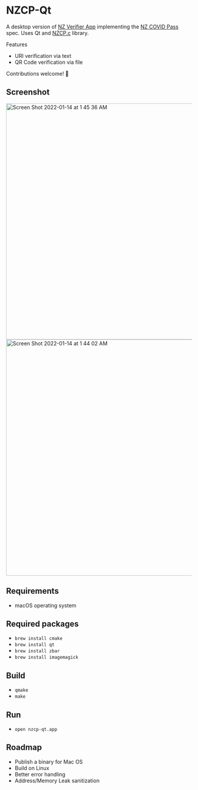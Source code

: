 # NZCP-Qt

A desktop version of [NZ Verifier App](https://en.wikipedia.org/wiki/NZ_Pass_Verifier) implementing the [NZ COVID Pass](https://github.com/minhealthnz/nzcovidpass-spec)  spec. Uses Qt and [NZCP.c](https://github.com/noway/nzcp-c) library.

Features
- URI verification via text
- QR Code verification via file

Contributions welcome! 🥳



## Screenshot
<img width="639" alt="Screen Shot 2022-01-14 at 1 45 36 AM" src="https://user-images.githubusercontent.com/2031472/149332717-cd9b94c3-b0a7-48f6-b065-0070fb633359.png">

<img width="639" alt="Screen Shot 2022-01-14 at 1 44 02 AM" src="https://user-images.githubusercontent.com/2031472/149332622-e6690407-8e7b-47f6-b88b-15d79d0f36c0.png">

## Requirements
- macOS operating system

## Required packages
- `brew install cmake`
- `brew install qt`
- `brew install zbar`
- `brew install imagemagick`

## Build
- `qmake`
- `make`

## Run
- `open nzcp-qt.app`

## Roadmap
- Publish a binary for Mac OS
- Build on Linux
- Better error handling
- Address/Memory Leak sanitization
